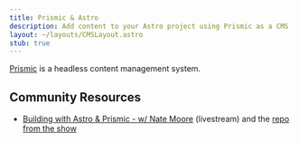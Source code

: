 ```yaml
---
title: Prismic & Astro
description: Add content to your Astro project using Prismic as a CMS
layout: ~/layouts/CMSLayout.astro
stub: true
---
```


[Prismic](https://prismic.io/docs/technologies/slice) is a headless content management system.

## Community Resources

- [Building with Astro & Prismic - w/ Nate Moore](https://www.youtube.com/watch?v=qFUfuDSLdxM) (livestream) and the [repo from the show](https://github.com/natemoo-re/miles-of-code)
